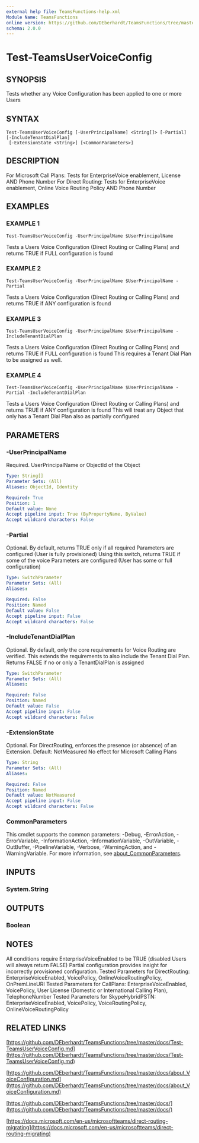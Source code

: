 ```yaml
---
external help file: TeamsFunctions-help.xml
Module Name: TeamsFunctions
online version: https://github.com/DEberhardt/TeamsFunctions/tree/master/docs/Test-TeamsUserVoiceConfig.md
schema: 2.0.0
---
```


# Test-TeamsUserVoiceConfig

## SYNOPSIS
Tests whether any Voice Configuration has been applied to one or more Users

## SYNTAX

```
Test-TeamsUserVoiceConfig [-UserPrincipalName] <String[]> [-Partial] [-IncludeTenantDialPlan]
 [-ExtensionState <String>] [<CommonParameters>]
```

## DESCRIPTION
For Microsoft Call Plans: Tests for EnterpriseVoice enablement, License AND Phone Number
For Direct Routing: Tests for EnterpriseVoice enablement, Online Voice Routing Policy AND Phone Number

## EXAMPLES

### EXAMPLE 1
```
Test-TeamsUserVoiceConfig -UserPrincipalName $UserPrincipalName
```

Tests a Users Voice Configuration (Direct Routing or Calling Plans) and returns TRUE if FULL configuration is found

### EXAMPLE 2
```
Test-TeamsUserVoiceConfig -UserPrincipalName $UserPrincipalName -Partial
```

Tests a Users Voice Configuration (Direct Routing or Calling Plans) and returns TRUE if ANY configuration is found

### EXAMPLE 3
```
Test-TeamsUserVoiceConfig -UserPrincipalName $UserPrincipalName -IncludeTenantDialPlan
```

Tests a Users Voice Configuration (Direct Routing or Calling Plans) and returns TRUE if FULL configuration is found
This requires a Tenant Dial Plan to be assigned as well.

### EXAMPLE 4
```
Test-TeamsUserVoiceConfig -UserPrincipalName $UserPrincipalName -Partial -IncludeTenantDialPlan
```

Tests a Users Voice Configuration (Direct Routing or Calling Plans) and returns TRUE if ANY configuration is found
This will treat any Object that only has a Tenant Dial Plan also as partially configured

## PARAMETERS

### -UserPrincipalName
Required.
UserPrincipalName or ObjectId of the Object

```yaml
Type: String[]
Parameter Sets: (All)
Aliases: ObjectId, Identity

Required: True
Position: 1
Default value: None
Accept pipeline input: True (ByPropertyName, ByValue)
Accept wildcard characters: False
```

### -Partial
Optional.
By default, returns TRUE only if all required Parameters are configured (User is fully provisioned)
Using this switch, returns TRUE if some of the voice Parameters are configured (User has some or full configuration)

```yaml
Type: SwitchParameter
Parameter Sets: (All)
Aliases:

Required: False
Position: Named
Default value: False
Accept pipeline input: False
Accept wildcard characters: False
```

### -IncludeTenantDialPlan
Optional.
By default, only the core requirements for Voice Routing are verified.
This extends the requirements to also include the Tenant Dial Plan.
Returns FALSE if no or only a TenantDialPlan is assigned

```yaml
Type: SwitchParameter
Parameter Sets: (All)
Aliases:

Required: False
Position: Named
Default value: False
Accept pipeline input: False
Accept wildcard characters: False
```

### -ExtensionState
Optional.
For DirectRouting, enforces the presence (or absence) of an Extension.
Default: NotMeasured
No effect for Microsoft Calling Plans

```yaml
Type: String
Parameter Sets: (All)
Aliases:

Required: False
Position: Named
Default value: NotMeasured
Accept pipeline input: False
Accept wildcard characters: False
```

### CommonParameters
This cmdlet supports the common parameters: -Debug, -ErrorAction, -ErrorVariable, -InformationAction, -InformationVariable, -OutVariable, -OutBuffer, -PipelineVariable, -Verbose, -WarningAction, and -WarningVariable. For more information, see [about_CommonParameters](http://go.microsoft.com/fwlink/?LinkID=113216).

## INPUTS

### System.String
## OUTPUTS

### Boolean
## NOTES
All conditions require EnterpriseVoiceEnabled to be TRUE (disabled Users will always return FALSE)
Partial configuration provides insight for incorrectly provisioned configuration.
Tested Parameters for DirectRouting: EnterpriseVoiceEnabled, VoicePolicy, OnlineVoiceRoutingPolicy, OnPremLineURI
Tested Parameters for CallPlans: EnterpriseVoiceEnabled, VoicePolicy, User License (Domestic or International Calling Plan), TelephoneNumber
Tested Parameters for SkypeHybridPSTN: EnterpriseVoiceEnabled, VoicePolicy, VoiceRoutingPolicy, OnlineVoiceRoutingPolicy

## RELATED LINKS

[https://github.com/DEberhardt/TeamsFunctions/tree/master/docs/Test-TeamsUserVoiceConfig.md](https://github.com/DEberhardt/TeamsFunctions/tree/master/docs/Test-TeamsUserVoiceConfig.md)

[https://github.com/DEberhardt/TeamsFunctions/tree/master/docs/about_VoiceConfiguration.md](https://github.com/DEberhardt/TeamsFunctions/tree/master/docs/about_VoiceConfiguration.md)

[https://github.com/DEberhardt/TeamsFunctions/tree/master/docs/](https://github.com/DEberhardt/TeamsFunctions/tree/master/docs/)

[https://docs.microsoft.com/en-us/microsoftteams/direct-routing-migrating](https://docs.microsoft.com/en-us/microsoftteams/direct-routing-migrating)

